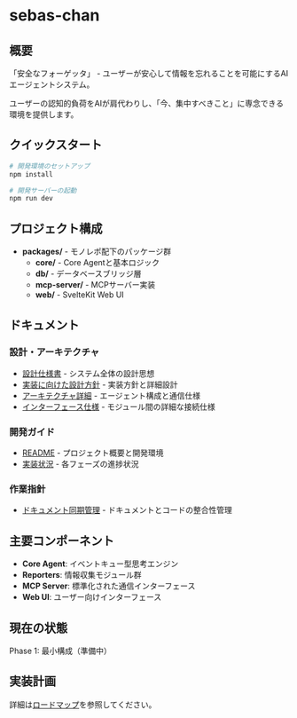 # sebas-chan

## 概要

「安全なフォーゲッタ」 - ユーザーが安心して情報を忘れることを可能にするAIエージェントシステム。

ユーザーの認知的負荷をAIが肩代わりし、「今、集中すべきこと」に専念できる環境を提供します。

## クイックスタート

```bash
# 開発環境のセットアップ
npm install

# 開発サーバーの起動
npm run dev
```

## プロジェクト構成

- **packages/** - モノレポ配下のパッケージ群
  - **core/** - Core Agentと基本ロジック
  - **db/** - データベースブリッジ層
  - **mcp-server/** - MCPサーバー実装
  - **web/** - SvelteKit Web UI

## ドキュメント

### 設計・アーキテクチャ
- [設計仕様書](docs/ideas/1.設計仕様書.md) - システム全体の設計思想
- [実装に向けた設計方針](docs/ideas/3.実装に向けた設計方針.md) - 実装方針と詳細設計
- [アーキテクチャ詳細](docs/ARCHITECTURE.md) - エージェント構成と通信仕様
- [インターフェース仕様](docs/INTERFACES.md) - モジュール間の詳細な接続仕様

### 開発ガイド
- [README](README.md) - プロジェクト概要と開発環境
- [実装状況](docs/IMPLEMENTATION_STATUS.md) - 各フェーズの進捗状況

### 作業指針
- [ドキュメント同期管理](prompts/DOCUMENT_CODE_SYNC.md) - ドキュメントとコードの整合性管理

## 主要コンポーネント

- **Core Agent**: イベントキュー型思考エンジン
- **Reporters**: 情報収集モジュール群
- **MCP Server**: 標準化された通信インターフェース
- **Web UI**: ユーザー向けインターフェース

## 現在の状態

Phase 1: 最小構成（準備中）

## 実装計画

詳細は[ロードマップ](docs/ROADMAP.md)を参照してください。